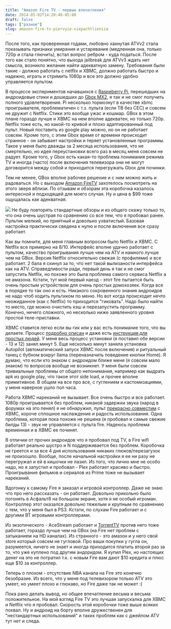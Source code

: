 ```yaml
---
title: "Amazon Fire TV - первые впечатления"
date: 2014-05-02T14:20:40-05:00
draft: false
tags: ["разное"]
slug: amazon-fire-tv-piervyie-viepachtlieniia
---
```


После того, как проверенная годами, любовно хакнутая ATVv2 стала показывать признаки умирания и устаревания (медленная она, только 720p и стала глючить), встал вопрос ребром - куда податься. После того как стало понятно, что выхода jailbreak для ATVv3 ждать нет смысла, возникло желание найти адекватную замену. Требования были такие - должно работать с netflix и XBMC, должно работать быстро и надежно, играть и стримить 1080p и все это должно удобно управляется пультом.

<!--more-->
В процессе экспериментов начавшихся с [Raspeberry Pi](http://www.raspberrypi.org), перешедших на андроидовые стики и дошедших до [Gbox MX2](http://www.amazon.com/G-Box-Midnight-MX2-Android-Streaming/dp/B00CH643A8), я так и не смог получить полного удовлетворения. Pi несколько тормознут в качестве xbmc проигрывателя, проблематичен с т.з. пульта (если ТВ без CEC) и совсем не дружит с Netflix. Стики это вообще ужас и кошмар. GBox в этом плане гораздо лучше и XBMC на нем вполне адекватен, но только 720p. Netflix тоже есть, но какой-то кривой и плохо адаптированный под пульт. Новый поставить из google play можно, но он не работает совсем. Кроме того, с этим Gbox время от времени происходит странное - он забывает настройки и теряет установленные программы. Такое у меня было дважды за 2 месяца использования, что не смертельно, но идея переустановки всего раз в месяц меня совсем не радует. Кроме того, у Gbox есть какая-то проблема понимания режима TV и иногда (часто) после включения телевизора они не могут договорится между собой и приходится перегружать Gbox для починки.

Тем не менее, GBox вполне рабочее решение и с ним можно жить и радоваться. Но с выходом [Amazon FireTV](http://www.amazon.com/Fire-TV-streaming-media-player/dp/B00CX5P8FC) захотелось посмотреть на этого зверя вблизи. По отзывам и обзорам эта коробочка казалось интересной и подходящей для моего случая. Ну и цена в $99 тоже ощущалась как адекватная.

![](/images/posts/firetv.png#floatright)
Не буду повторять стандартные обзоры и из общего скажу только то, что она очень шустрая по сравнению со все тем, что я пробовал ранее. Пультик мелкий, но приятный и довольно ухватистый. Базовая настройка практически сведена к нулю и после включения все сразу работает.

Как вы помните, для меня главным вопросом было Netflix и XBMC. С Netflix все примерно на 8/10. Интерфейс вполне удачно работает с пультом, качество проигрывания лучше чем на ATV и намного лучше чем на GBox. Версия Netflix относительно свежая (с профилями) и все работает. 2 бала я скинул за то, что нет такой вылизаности интерфейса как на ATV. Справедливости ради, первый день я так и не смог запустить Netflix, но похоже это была проблема самого сервиса Netflix а не амазона. Кстати, тут мой первый наезд - этот fire пытается быть очень простым устройством для очень простых домохозяек. Когда все в порядке то так оно и есть. Никакого сокровенного знания андроидов не надо чтоб ходить пультиком по меню. Но вот когда происходит нечто неожиданное (как с Netflix) то приходится "гиковать". Надо было найти то место, где можно очистить кэш и перезапустить программу. Конечно, ничего сложного, но несколько ниже заявленного уровня простой теле-приставки.

XBMC ставится легко если вы гик или у вас есть понимание того, что вы делаете. Процесс [подробно описан](http://wiki.xbmc.org/index.php?title=Amazon_Fire_TV) и даже есть [инструкция для простых людей](http://patnotebook.com/installing-xbmc-on-amazon-fire-tv/). У меня весь процесс установки (я поставил обе версии - 13 и 12) занял минут 5. Еще несколько минут заняла установка Autopilot (автоматический запуск XBMC после включения) и ритуальный танец с бубном вокруг llama (переназначить поведение кнопки Home). Я думаю, что если кто знаком с андроидом ближе меня (я совсем мало знаком) то вопросов вообще не возникнет. У меня были совсем тривиальные проблемы от общего непонимания, например как выдрать apk из google play, что такое этот side load, и прочее вполне примитивное. В общем на все про все, с гуглением и кастомизациями, у меня наверное ушло пол часа.

Работа XBMC нареканий не вызывает. Все очень быстро и все работает. 1080p проигрывается без проблем, никакой задержки звука (народ в форумах на это пенял) я не обнаружил, пульт [прекрасно совместим](http://wiki.xbmc.org/index.php?title=Alternative_keymaps_for_Fire_TV_remote) с XBMC, короче сплошное наслаждение и радость использования. Одна проблема, которая пока похоже не решена (я пробовал и самые свежие билды 13) - звук не управляется с пульта fire. Надеюсь проблема временная и в XBMC ее починят.

В отличии от прочих андроидов что я пробовал под TV, в Fire wifi работает реально шустро и N поддерживается без проблем. Коробочка не греется и за все 4 дня использования никаких глюков/перезагузок не произошло. Вообще, после начальной настройки я ее ни разу не перегружал и ей в кишочки не лазил. Из того, что лично мне не особо надо, но я запустил и пробовал - Plex работает красиво и быстро. Проигрывание фильмов и сериалов из Prime тоже не вызывает нареканий.

Вдогонку к самому Fire я заказал и игровой контроллер. Даже не знаю что про него рассказать - он работает. Довольно прикольно было погонять в Асфальт8 на большом экране, хотя я не особый игроман. Контроллер этот оказался довольно тяжелым и крупным по сравнению с тем, что у меня был в PS3. Кстати, по слухам Fire работает и с другими BT игровыми контроллерами.

Из экзотического - AceStream работает и [TorrentTV](http://torrent-tv.ru) против него тоже работает, гораздо лучше чем на GBox (на Fire нет проблем с затыканием на HD каналах). Из странного - это амазон и у него свой store который совсем не гугловой. Про ваши покупки у гугла он, разумеется, ничего не знает и иногда приходится платить второй раз за то, что уже куплено под другим андоридом. Я купил Plex, но настоящих денег на это не потратил т.к. с новым Fire вам дают $10 кредита и плюс еще $10 за контроллер.

Теперь о плохом - отсутствие NBA канала на Fire это конечно безобразие. Из всего, что у меня под телевизором только ATV это умеет, но умеет плохо и глюкаво, но Fire даже так не может :(

Пока рано делать вывод, но общее впечатление весьма и весьма положительное. На мой взгляд Fire TV это лучшая запускалка для XBMC и Netflix что я пробовал. Скорость этой коробочки тоже выше всяких похвал. Ну и андроид на борту вполне дружественен для "нестандартных использований" и таких проблем как с джейлом ATV тут нет и следа.
